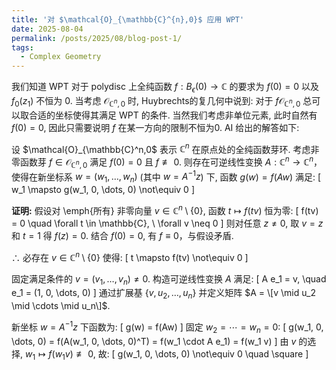 ```yaml
---
title: '对 $\mathcal{O}_{\mathbb{C}^{n},0}$ 应用 WPT'
date: 2025-08-04
permalink: /posts/2025/08/blog-post-1/
tags:
  - Complex Geometry
---
```


<script src="https://polyfill.io/v3/polyfill.min.js?features=es6"></script>
<script id="MathJax-script" async src="https://cdn.jsdelivr.net/npm/mathjax@3/es5/tex-mml-chtml.js"></script>

我们知道 WPT 对于 polydisc 上全纯函数 $f:B_{\epsilon}(0)\to \mathbb{C}$ 的要求为 $f(0)=0$ 以及 $f_{0}(z_1)$ 不恒为 0. 当考虑 $\mathcal{O}_ {\mathbb{C}^n,0}$ 时, Huybrechts的复几何中说到: 对于 $f\mathcal{O}_{\mathbb{C}^n,0}$ 总可以取合适的坐标使得其满足 WPT 的条件. 当然我们考虑非单位元素, 此时自然有 $f(0)=0$, 因此只需要说明 $f$ 在某一方向的限制不恒为0. AI 给出的解答如下:

设 $\mathcal{O}_{\mathbb{C}^n,0$ 表示 $\mathbb{C}^n$ 在原点处的全纯函数芽环. 考虑非零函数芽 $f \in \mathcal{O}_{\mathbb{C}^n,0}$ 满足 $f(0) = 0$ 且 $f \not\equiv 0$. 则存在可逆线性变换 $A: \mathbb{C}^n \to \mathbb{C}^n$，使得在新坐标系 $w = (w_1, \dots, w_n)$ (其中 $w = A^{-1}z$) 下, 函数 $g(w) = f(Aw)$ 满足:
\[
w_1 \mapsto g(w_1, 0, \dots, 0) \not\equiv 0
\]

**证明:** 假设对 \emph{所有} 非零向量 $v \in \mathbb{C}^n \setminus \{0\}$, 函数 $t \mapsto f(tv)$ 恒为零:
\[
f(tv) = 0 \quad \forall t \in \mathbb{C}, \ \forall v \neq 0
\]
则对任意 $z \neq 0$, 取 $v = z$ 和 $t = 1$ 得 $f(z) = 0$. 结合 $f(0) = 0$, 有 $f \equiv 0$，与假设矛盾.

$\therefore$ 必存在 $v \in \mathbb{C}^n \setminus \{0\}$ 使得:
\[
t \mapsto f(tv) \not\equiv 0
\]

固定满足条件的 $v = (v_1, \dots, v_n) \neq 0$. 构造可逆线性变换 $A$ 满足:
\[
A e_1 = v, \quad e_1 = (1, 0, \dots, 0)
\]
通过扩展基 $\{v, u_2, \dots, u_n\}$ 并定义矩阵 $A = \[v \mid u_2 \mid \cdots \mid u_n\]$.

新坐标 $w = A^{-1}z$ 下函数为:
\[
g(w) = f(Aw)
\]
固定 $w_2 = \cdots = w_n = 0$:
\[
g(w_1, 0, \dots, 0) = f(A(w_1, 0, \dots, 0)^T) = f(w_1 \cdot A e_1) = f(w_1 v)
\]
由 $v$ 的选择, $w_1 \mapsto f(w_1 v) \not\equiv 0$, 故:
\[
g(w_1, 0, \dots, 0) \not\equiv 0 \quad \square
\]

